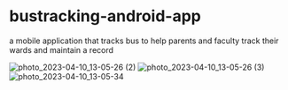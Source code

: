 # bustracking-android-app
a mobile application that tracks bus to help parents and faculty track their wards and maintain a record


![photo_2023-04-10_13-05-26 (2)](https://github.com/Hariharan200930/bustracking-android-app/assets/129237134/c500a8dd-4a6f-4b2e-a451-0646c02fb34b=250x250)
![photo_2023-04-10_13-05-26 (3)](https://github.com/Hariharan200930/bustracking-android-app/assets/129237134/705bcd42-fb09-491c-bc92-ba1f88dd2413)
![photo_2023-04-10_13-05-34](https://github.com/Hariharan200930/bustracking-android-app/assets/129237134/071047c3-a235-4dbc-b722-9c80df60bf4a)
